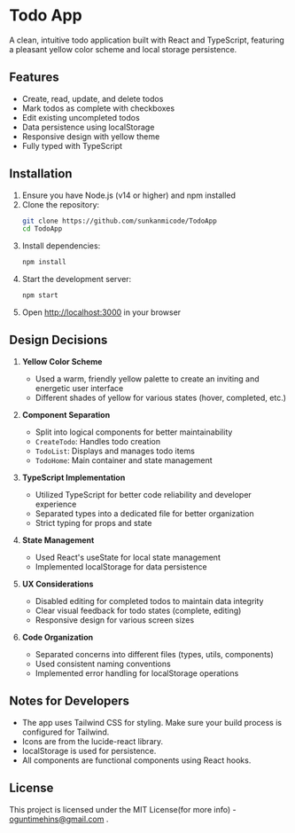 


#  Todo App

A clean, intuitive todo application built with React and TypeScript, featuring a pleasant yellow color scheme and local storage persistence.

##  Features

- Create, read, update, and delete todos
- Mark todos as complete with checkboxes
- Edit existing uncompleted todos
- Data persistence using localStorage
- Responsive design with yellow theme
- Fully typed with TypeScript

##  Installation

1. Ensure you have Node.js (v14 or higher) and npm installed
2. Clone the repository:
   ```bash
   git clone https://github.com/sunkanmicode/TodoApp
   cd TodoApp
   ```
3. Install dependencies:
   ```bash
   npm install
   ```
4. Start the development server:
   ```bash
   npm start
   ```
5. Open [http://localhost:3000](http://localhost:3000) in your browser


##  Design Decisions

1. **Yellow Color Scheme**
   - Used a warm, friendly yellow palette to create an inviting and energetic user interface
   - Different shades of yellow for various states (hover, completed, etc.)

2. **Component Separation**
   - Split into logical components for better maintainability
   - `CreateTodo`: Handles todo creation
   - `TodoList`: Displays and manages todo items
   - `TodoHome`: Main container and state management

3. **TypeScript Implementation**
   - Utilized TypeScript for better code reliability and developer experience
   - Separated types into a dedicated file for better organization
   - Strict typing for props and state

4. **State Management**
   - Used React's useState for local state management
   - Implemented localStorage for data persistence
  

5. **UX Considerations**
   - Disabled editing for completed todos to maintain data integrity
   - Clear visual feedback for todo states (complete, editing)
   - Responsive design for various screen sizes

6. **Code Organization**
   - Separated concerns into different files (types, utils, components)
   - Used consistent naming conventions
   - Implemented error handling for localStorage operations


##  Notes for Developers

- The app uses Tailwind CSS for styling. Make sure your build process is configured for Tailwind.
- Icons are from the lucide-react library.
- localStorage is used for persistence.
- All components are functional components using React hooks.



## License

This project is licensed under the MIT License(for more info) - oguntimehins@gmail.com .